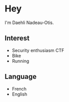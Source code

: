 # Hey

I'm Daehli Nadeau-Otis.

## Interest

- Security enthusiasm CTF
- Bike
- Running

## Language

- French
- English
